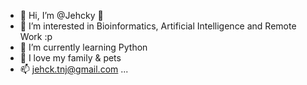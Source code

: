 - 👋 Hi, I’m @Jehcky :zany_face:
- 👀 I’m interested in Bioinformatics, Artificial Intelligence and Remote Work :p
- 🌱 I’m currently learning Python
- 💞️ I love my family & pets
- 📫 jehck.tnj@gmail.com ...

<!---
Jehcky/Jehcky is a ✨ special ✨ repository because its `README.md` (this file) appears on your GitHub profile.
You can click the Preview link to take a look at your changes.
--->
